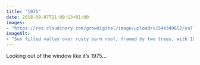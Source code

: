 ```yaml
---
title: "1975"
date: 2018-09-07T21:09:13+01:00
images: 
- "https://res.cloudinary.com/growdigital/image/upload/v1544349652/valley-43627521695.jpg"
imageAlt: 
- "Sun filled valley over rusty barn roof, framed by two trees, with 1970s postcard filter effect"
---
```


Looking out of the window like it’s 1975…
